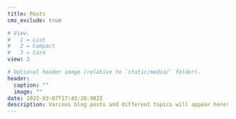 ```yaml
---
title: Posts
cms_exclude: true

# View.
#   1 = List
#   2 = Compact
#   3 = Card
view: 2

# Optional header image (relative to `static/media/` folder).
header:
  caption: ""
  image: ""
date: 2022-03-07T17:43:20.982Z
description: Various blog posts and different topics will appear here!
---
```

